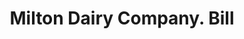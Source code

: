 ---
doi: 10.7916/D8698FK1
date_other: '1900'
date_other_textual: 1900-1909
form: printed ephemera
genre:
- Invoices
name:
- Milton Dairy Company
object_in_context_url: https://biggert.cul.columbia.edu/items/view/ave_biggert_00679
subject_hierarchical_geographic:
- St. Paul, Minnesota, United States
subject_name:
- Milton Dairy Company
title: Milton Dairy Company. Bill
sort_title: Milton Dairy Company. Bill
call_number: ave_biggert_00679
coordinates:
- 44.94416666666666,-93.0936111111111
pid: ave_biggert_00679
identifiers: ave_biggert_00679
canvas_id: ldpd:395951
permalink: "/items/ave_biggert_00679/"
layout: iiif-image-page
---